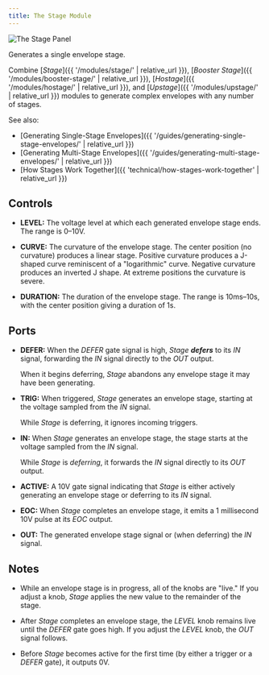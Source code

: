 ```yaml
---
title: The Stage Module
---
```


<img class="panel" src="panel.svg" alt="The Stage Panel" />

Generates a single envelope stage.

Combine
[_Stage_]({{ '/modules/stage/' | relative_url }}),
[_Booster Stage_]({{ '/modules/booster-stage/' | relative_url }}),
[_Hostage_]({{ '/modules/hostage/' | relative_url }}),
and [_Upstage_]({{ '/modules/upstage/' | relative_url }})
modules
to generate complex envelopes
with any number of stages.

See also:

- [Generating Single-Stage Envelopes]({{ '/guides/generating-single-stage-envelopes/' | relative_url }})
- [Generating Multi-Stage Envelopes]({{ '/guides/generating-multi-stage-envelopes/' | relative_url }})
- [How Stages Work Together]({{ 'technical/how-stages-work-together' | relative_url }})

## Controls

- **LEVEL:**
    The voltage level at which each generated envelope stage ends.
    The range is 0–10V.

- **CURVE:**
    The curvature of the envelope stage.
    The center position (no curvature)
    produces a linear stage.
    Positive curvature produces a J-shaped curve
    reminiscent of a "logarithmic" curve.
    Negative curvature produces an inverted J shape.
    At extreme positions the curvature is severe.

- **DURATION:**
    The duration of the envelope stage.
    The range is 10ms–10s,
    with the center position
    giving a duration of 1s.

## Ports

- **DEFER:**
    When the _DEFER_ gate signal is high,
    _Stage_ **_defers_** to its _IN_ signal,
    forwarding the _IN_ signal
    directly to the _OUT_ output.

    When it begins deferring,
    _Stage_ abandons any envelope stage
    it may have been generating.

- **TRIG:**
    When triggered,
    _Stage_ generates an envelope stage,
    starting at the voltage sampled from the _IN_ signal.

    While _Stage_ is deferring,
    it ignores incoming triggers.

- **IN:**
    When _Stage_ generates an envelope stage,
    the stage starts
    at the voltage sampled from the _IN_ signal.

    While _Stage_ is _deferring_,
    it forwards the _IN_ signal directly to its _OUT_ output.

- **ACTIVE:**
    A 10V gate signal indicating that _Stage_
    is either actively generating an envelope stage
    or deferring to its _IN_ signal.

- **EOC:**
    When _Stage_ completes an envelope stage,
    it emits a 1 millisecond 10V pulse
    at its _EOC_ output.

- **OUT:**
    The generated envelope stage signal
    or (when deferring) the _IN_ signal.

## Notes

- While an envelope stage is in progress,
    all of the knobs are "live."
    If you adjust a knob,
    _Stage_ applies the new value
    to the remainder of the stage.

- After _Stage_ completes an envelope stage,
    the _LEVEL_ knob remains live
    until the _DEFER_ gate goes high.
    If you adjust the _LEVEL_ knob,
    the _OUT_ signal follows.

- Before _Stage_ becomes active for the first time
    (by either a trigger or a _DEFER_ gate),
    it outputs 0V.
